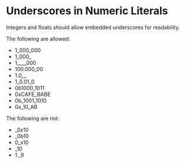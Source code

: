 # Underscores in Numeric Literals
Integers and floats should allow embedded underscores for readability.

The following are allowed:
* 1_000_000
* 1_000_
* 1____000
* 100.000_00
* 1.0__
* 1_0.01_0
* 0b1000_1011
* 0xCAFE_BABE
* 0b_1001_1010
* 0x_10_AB

The following are not:
* _0x10
* _0b10
* 0_x10
* _10
* 1._9
